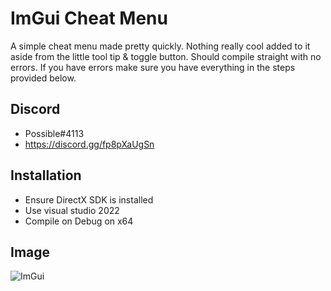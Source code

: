 
# ImGui Cheat Menu

A simple cheat menu made pretty quickly. Nothing really cool added to it aside from
the little tool tip & toggle button. Should compile straight with no errors. If you have errors make sure you have everything in the steps provided below.

## Discord
- Possible#4113
- https://discord.gg/fp8pXaUgSn

## Installation

- Ensure DirectX SDK is installed 
- Use visual studio 2022 
- Compile on Debug on x64
    
## Image
![ImGui](https://media.discordapp.net/attachments/1050934722882174997/1069450269194194994/Screenshot_2023-01-29_214910.png)

